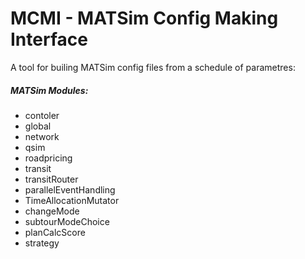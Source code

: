 # MCMI - MATSim Config Making Interface

A tool for builing MATSim config files from a schedule of parametres:

##### MATSim Modules:
- contoler
- global
- network
- qsim
- roadpricing
- transit
- transitRouter
- parallelEventHandling
- TimeAllocationMutator
- changeMode
- subtourModeChoice
- planCalcScore
- strategy
